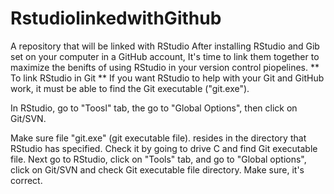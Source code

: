# RstudiolinkedwithGithub
A repository that will be linked with RStudio
After installing RStudio and Gib set on your computer in a GitHub account, It's time to link them together to maximize the benifts of using RStudio in your version control piopelines. 
**
To link RStudio in Git
**
If you want RStudio to help with your Git and GitHub work, it must be able to find the Git executable ("git.exe").

In RStudio, go to "Toosl" tab, the go to "Global Options", then click on Git/SVN. 

Make sure file "git.exe" (git executable file). resides in the directory that RStudio has specified. Check it by going to drive C and find Git executable file. Next go to RStudio, click on "Tools" tab, and go to "Global options", click on Git/SVN and check Git executable file directory. Make sure, it's correct. 




